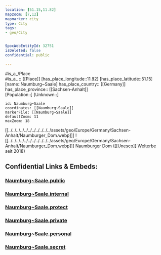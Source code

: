 ```yaml
---
location: [51.15,11.82] 
mapzoom: [7,12] 
mapmarker: city 
type: City
tags:
- geo/City


SpocWebEntityId: 32751
isDeleted: false
confidential: public

---
```


#is_a_/Place  
#is_a_ :: [[Place]] 
[has_place_longitude::11.82] 
[has_place_latitude::51.15] 
[name::Naumburg~Saale] 
has_place_country:: [[Germany]]  
has_place_province:: [[Sachsen-Anhalt]]  
[Population::] 
[Unknown::] 


```leaflet
id: Naumburg~Saale
coordinates: [[Naumburg~Saale]] 
markerFile: [[Naumburg~Saale]] 
defaultZoom: 11 
maxZoom: 18
```


[[../../../../../../../../../../../assets/geo/Europe/Germany/Sachsen-Anhalt/Naumburger_Dom.webp]]] ![[../../../../../../../../../../../assets/geo/Europe/Germany/Sachsen-Anhalt/Naumburger_Dom.webp]]] 
Naumburger Dom ([[Unesco]] Welterbe seit 2018) 


## Confidential Links & Embeds: 

### [Naumburg~Saale.public](/_public/\Earth\Continent\Europe\Europe~Central\Germany\Germany~East\Sachsen-Anhalt\counties~SA\Burgenlandkreis\cities~BurgenlandNaumburg~Saale.public.md) 

### [Naumburg~Saale.internal](/_internal/\Earth\Continent\Europe\Europe~Central\Germany\Germany~East\Sachsen-Anhalt\counties~SA\Burgenlandkreis\cities~BurgenlandNaumburg~Saale.internal.md) 

### [Naumburg~Saale.protect](/_protect/\Earth\Continent\Europe\Europe~Central\Germany\Germany~East\Sachsen-Anhalt\counties~SA\Burgenlandkreis\cities~BurgenlandNaumburg~Saale.protect.md) 

### [Naumburg~Saale.private](/_private/\Earth\Continent\Europe\Europe~Central\Germany\Germany~East\Sachsen-Anhalt\counties~SA\Burgenlandkreis\cities~BurgenlandNaumburg~Saale.private.md) 

### [Naumburg~Saale.personal](/_personal/\Earth\Continent\Europe\Europe~Central\Germany\Germany~East\Sachsen-Anhalt\counties~SA\Burgenlandkreis\cities~BurgenlandNaumburg~Saale.personal.md) 

### [Naumburg~Saale.secret](/_secret/\Earth\Continent\Europe\Europe~Central\Germany\Germany~East\Sachsen-Anhalt\counties~SA\Burgenlandkreis\cities~BurgenlandNaumburg~Saale.secret.md)

